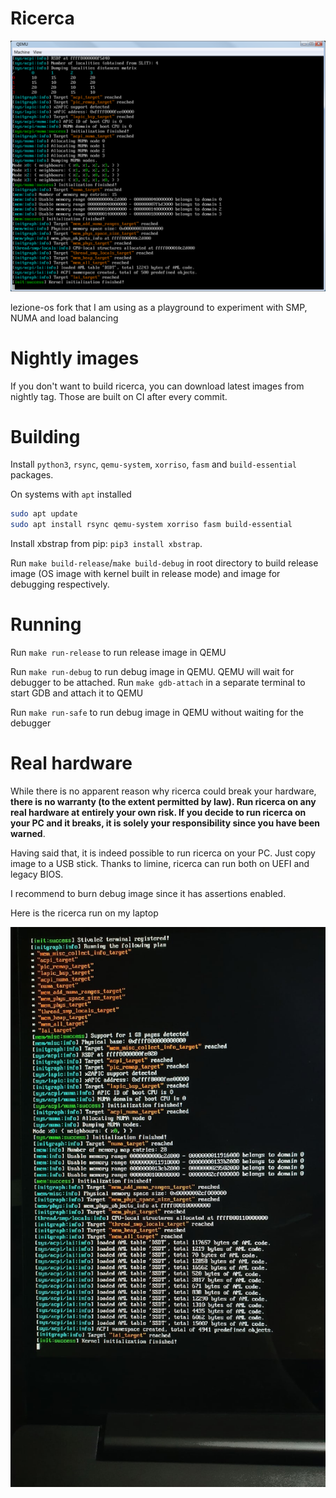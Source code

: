 # Ricerca

![](screenshots/system-init.png)

lezione-os fork that I am using as a playground to experiment with SMP, NUMA and load balancing

# Nightly images

If you don't want to build ricerca, you can download latest images from nightly tag. Those are built on CI after every commit.

# Building

Install `python3`, `rsync`, `qemu-system`, `xorriso`, `fasm` and `build-essential` packages.

On systems with `apt` installed

```bash
sudo apt update
sudo apt install rsync qemu-system xorriso fasm build-essential
```

Install xbstrap from pip: `pip3 install xbstrap`.

Run `make build-release`/`make build-debug` in root directory to build release image (OS image with kernel built in release mode) and image for debugging respectively.

# Running

Run `make run-release` to run release image in QEMU

Run `make run-debug` to run debug image in QEMU. QEMU will wait for debugger to be attached. Run `make gdb-attach` in a separate terminal to start GDB and attach it to QEMU

Run `make run-safe` to run debug image in QEMU without waiting for the debugger

# Real hardware

While there is no apparent reason why ricerca could break your hardware, **there is no warranty (to the extent permitted by law). Run ricerca on any real hardware at entirely your own risk. If you decide to run ricerca on your PC and it breaks, it is solely your responsibility since you have been warned**.

Having said that, it is indeed possible to run ricerca on your PC. Just copy image to a USB stick. Thanks to limine, ricerca can run both on UEFI and legacy BIOS.

I recommend to burn debug image since it has assertions enabled.

Here is the ricerca run on my laptop

![](screenshots/real-hw.jpg)
